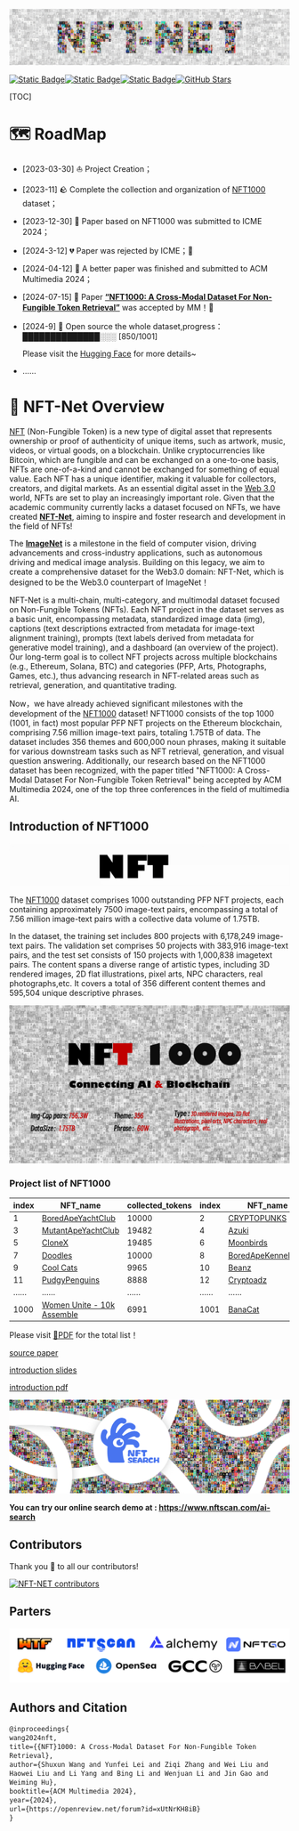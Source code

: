 

![NFT1000](assets/NFT_NET.png)



[![Static Badge](https://img.shields.io/badge/%F0%9F%A4%97%20Huggingface-NFT%20NET-orange?style=flat&logoColor=%23FFD21E)](https://huggingface.co/datasets/shuxunoo/NFT-Net)[![Static Badge](https://img.shields.io/badge/arXiv-2402.16872%20-B31B1B?style=flat&logo=arxiv&link=https%3A%2F%2Farxiv.org%2Fabs%2F2402.16872)](https://arxiv.org/abs/2402.16872)[![Static Badge](https://img.shields.io/badge/%F0%9F%95%B9%EF%B8%8F%20NFTScan-demo-blue?style=flat)](https://www.nftscan.com/ai-search)[![GitHub Stars](https://img.shields.io/github/stars/ShuxunoO/NFT-Net?style=social)](https://github.com/ShuxunoO/NFT-Net)



[TOC]

# 🗺︎  RoadMap

- [2023-03-30] ⛵ Project Creation；

- [2023-11] 🪨 Complete the collection and organization of [NFT1000](https://huggingface.co/datasets/shuxunoo/NFT-Net) dataset；

- [2023-12-30] 📄 Paper based on NFT1000 was submitted to ICME 2024；

- [2024-3-12] 💔 Paper was rejected by ICME；🩶

- [2024-04-12] 📄 A better paper was finished and submitted to ACM Multimedia 2024；

- [2024-07-15] 🥳 Paper [**“NFT1000: A Cross-Modal Dataset For Non-Fungible Token Retrieval”**](https://openreview.net/forum?id=xUtNrKH8iB&noteId=xUtNrKH8iB) was accepted by  MM！🎊

- [2024-9] 💾 Open source the whole dataset,progress： ██████████████░░░ [850/1001]

  Please visit the [Hugging Face](https://huggingface.co/datasets/shuxunoo/NFT-Net) for more details~

- ……



# 📸 NFT-Net Overview

[NFT](https://zh.wikipedia.org/wiki/NFT) (Non-Fungible Token) is a new type of digital asset that represents ownership or proof of authenticity of unique items, such as artwork, music, videos, or virtual goods, on a blockchain. Unlike cryptocurrencies like Bitcoin, which are fungible and can be exchanged on a one-to-one basis, NFTs are one-of-a-kind and cannot be exchanged for something of equal value. Each NFT has a unique identifier, making it valuable for collectors, creators, and digital markets. As an essential digital asset in the [Web 3.0](https://zh.wikipedia.org/wiki/Web3) world, NFTs are set to play an increasingly important role. Given that the academic community currently lacks a dataset focused on NFTs, we have created **[NFT-Net](https://huggingface.co/datasets/shuxunoo/NFT-Net)**, aiming to inspire and foster research and development in the field of NFTs!

The **[ImageNet](https://www.image-net.org/)** is a milestone in the field of computer vision, driving advancements and cross-industry applications, such as autonomous driving and medical image analysis. Building on this legacy, we aim to create a comprehensive dataset for the Web3.0 domain: NFT-Net, which is designed to be the Web3.0 counterpart of ImageNet！

NFT-Net is a multi-chain, multi-category, and multimodal dataset focused on Non-Fungible Tokens (NFTs). Each NFT project in the dataset serves as a basic unit, encompassing metadata, standardized image data (img), captions (text descriptions extracted from metadata for image-text alignment training), prompts (text labels derived from metadata for generative model training), and a dashboard (an overview of the project). Our long-term goal is to collect NFT projects across multiple blockchains (e.g., Ethereum, Solana, BTC) and categories (PFP, Arts, Photographs, Games, etc.), thus advancing research in NFT-related areas such as retrieval, generation, and quantitative trading.

Now，we have already achieved significant milestones with the development of the [NFT1000](https://huggingface.co/datasets/shuxunoo/NFT-Net) dataset! NFT1000 consists of the top 1000 (1001, in fact) most popular PFP NFT projects on the Ethereum blockchain, comprising 7.56 million image-text pairs, totaling 1.75TB of data. The dataset includes 356 themes and 600,000 noun phrases, making it suitable for various downstream tasks such as NFT retrieval, generation, and visual question answering. Additionally, our research based on the NFT1000 dataset has been recognized, with the paper titled "NFT1000: A Cross-Modal Dataset For Non-Fungible Token Retrieval" being accepted by ACM Multimedia 2024, one of the top three conferences in the field of multimedia AI.



## Introduction of NFT1000

![NFT1000](assets/NFT1000.gif)

The [NFT1000](https://huggingface.co/datasets/shuxunoo/NFT-Net) dataset comprises 1000 outstanding PFP NFT projects, each containing approximately 7500 image-text pairs, encompassing a total of 7.56 million image-text pairs with a collective data volume of 1.75TB.

In the dataset, the training set includes 800 projects with 6,178,249 image-text pairs. The validation set comprises 50 projects with 383,916 image-text pairs, and the test set consists of 150 projects with 1,000,838 imagetext pairs. The content spans a diverse range of artistic types, including 3D rendered images, 2D flat illustrations, pixel arts, NPC characters, real photographs,etc. It covers a total of 356 different content themes and 595,504 unique descriptive phrases.

![NFT1000](assets/NFT1000.png)



### Project list of NFT1000

| index | NFT_name                                                     | collected_tokens | index | NFT_name                                                     | collected_tokens |
| :---- | ------------------------------------------------------------ | ---------------- | ----- | ------------------------------------------------------------ | ---------------- |
| 1     | [BoredApeYachtClub](https://www.boredapeyachtclub.com/)      | 10000            | 2     | [CRYPTOPUNKS](https://cryptopunks.app/)                      | 10000            |
| 3     | [MutantApeYachtClub](https://boredapeyachtclub.com/#/home)   | 19482            | 4     | [Azuki](https://www.azuki.com/zh)                            | 10000            |
| 5     | [CloneX](https://rtfkt.com/)                                 | 19485            | 6     | [Moonbirds](https://www.proof.xyz/moonbirds)                 | 10000            |
| 7     | [Doodles](https://www.doodles.app/)                          | 10000            | 8     | [BoredApeKennelClub](https://boredapeyachtclub.com/#/kennel-club) | 9597             |
| 9     | [Cool Cats](https://coolcats.com/)                           | 9965             | 10    | [Beanz](https://www.0n1force.com/)                           | 19950            |
| 11    | [PudgyPenguins](https://www.pudgypenguins.com/)              | 8888             | 12    | [Cryptoadz](https://www.cryptoadz.io/)                       | 7024             |
| ……    | ……                                                           | ……               | ……    | ……                                                           | ……               |
| 1000  | [Women Unite - 10k Assemble](https://opensea.io/collection/women-unite-10k-assemble) | 6991             | 1001  | [BanaCat](https://opensea.io/collection/banacat-v2)          | 9710             |

Please visit [📃PDF](assets/Details_of_NFT_collections_in_the_NFT1000_dataset.pdf) for the total list！









[source paper](assets/ACM_MM_NFT1000_Final_Version.pdf)

[introduction slides](assets/NFT-Net_A_Non_Fungible_Token_Cross-Modal_Dataset_for_AI_Research.pptx)

[introduction pdf](assets/NFT-Net_A_Non_Fungible_Token_Cross-Modal_Dataset_for_AI_Research.pdf)

![NFT Search](assets/NFT_Search_banner_v3.png)

**You can try our online search demo at : https://www.nftscan.com/ai-search**



## Contributors

Thank you 🙏 to all our contributors!

<a href="https://github.com/ShuxunoO/NFT-Net/graphs/contributors">
<img src="https://contrib.rocks/image?repo=ShuxunoO/NFT-Net" alt="NFT-NET contributors"></a>



## Parters



![Parters](assets/Parter.png)



## Authors and Citation

```
@inproceedings{
wang2024nft,
title={{NFT}1000: A Cross-Modal Dataset For Non-Fungible Token Retrieval},
author={Shuxun Wang and Yunfei Lei and Ziqi Zhang and Wei Liu and Haowei Liu and Li Yang and Bing Li and Wenjuan Li and Jin Gao and Weiming Hu},
booktitle={ACM Multimedia 2024},
year={2024},
url={https://openreview.net/forum?id=xUtNrKH8iB}
}
```
